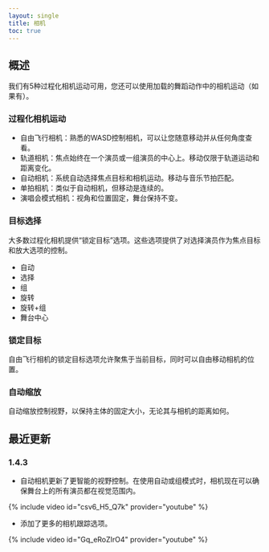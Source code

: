 ```yaml
---
layout: single
title: 相机
toc: true
---
```


## 概述
我们有5种过程化相机运动可用，您还可以使用加载的舞蹈动作中的相机运动（如果有）。

### 过程化相机运动
* 自由飞行相机：熟悉的WASD控制相机，可以让您随意移动并从任何角度查看。
* 轨道相机：焦点始终在一个演员或一组演员的中心上。移动仅限于轨道运动和距离变化。
* 自动相机：系统自动选择焦点目标和相机运动。移动与音乐节拍匹配。
* 单拍相机：类似于自动相机，但移动是连续的。
* 演唱会模式相机：视角和位置固定，舞台保持不变。

### 目标选择
大多数过程化相机提供“锁定目标”选项。这些选项提供了对选择演员作为焦点目标和放大选项的控制。
* 自动
* 选择
* 组
* 旋转
* 旋转+组
* 舞台中心

### 锁定目标
自由飞行相机的锁定目标选项允许聚焦于当前目标，同时可以自由移动相机的位置。

### 自动缩放
自动缩放控制视野，以保持主体的固定大小，无论其与相机的距离如何。

## 最近更新
### 1.4.3
* 自动相机更新了更智能的视野控制。在使用自动或组模式时，相机现在可以确保舞台上的所有演员都在视觉范围内。

{% include video id="csv6_H5_Q7k" provider="youtube" %}

* 添加了更多的相机跟踪选项。

{% include video id="Gq_eRoZIrO4" provider="youtube" %}